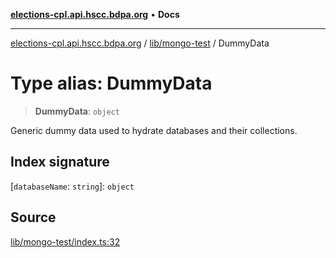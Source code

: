 [**elections-cpl.api.hscc.bdpa.org**](../../../README.md) • **Docs**

***

[elections-cpl.api.hscc.bdpa.org](../../../README.md) / [lib/mongo-test](../README.md) / DummyData

# Type alias: DummyData

> **DummyData**: `object`

Generic dummy data used to hydrate databases and their collections.

## Index signature

 \[`databaseName`: `string`\]: `object`

## Source

[lib/mongo-test/index.ts:32](https://github.com/nhscc/elections_cpl.api.hscc.bdpa.org/blob/46ed5b306a3fd199be2bd28706c3da03542c6da3/lib/mongo-test/index.ts#L32)
